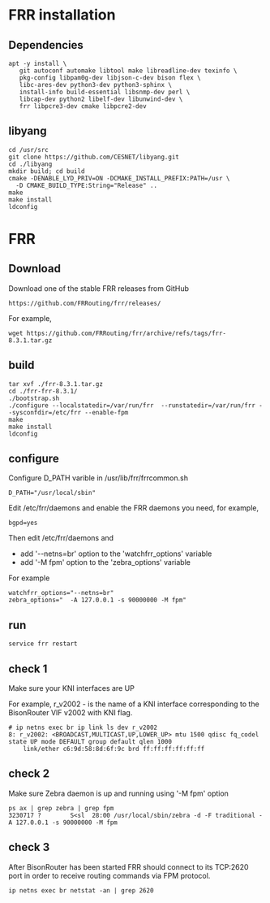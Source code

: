 # FRR installation

## Dependencies

	apt -y install \
	   git autoconf automake libtool make libreadline-dev texinfo \
	   pkg-config libpam0g-dev libjson-c-dev bison flex \
	   libc-ares-dev python3-dev python3-sphinx \
	   install-info build-essential libsnmp-dev perl \
	   libcap-dev python2 libelf-dev libunwind-dev \
	   frr libpcre3-dev cmake libpcre2-dev

## libyang

	cd /usr/src
	git clone https://github.com/CESNET/libyang.git
	cd ./libyang
	mkdir build; cd build
	cmake -DENABLE_LYD_PRIV=ON -DCMAKE_INSTALL_PREFIX:PATH=/usr \
	  -D CMAKE_BUILD_TYPE:String="Release" ..
	make
	make install
	ldconfig

# FRR 

## Download

Download one of the stable FRR releases from GitHub

	https://github.com/FRRouting/frr/releases/

For example,

	wget https://github.com/FRRouting/frr/archive/refs/tags/frr-8.3.1.tar.gz

## build

	tar xvf ./frr-8.3.1.tar.gz
	cd ./frr-frr-8.3.1/
	./bootstrap.sh
	./configure --localstatedir=/var/run/frr  --runstatedir=/var/run/frr --sysconfdir=/etc/frr --enable-fpm
	make
	make install
	ldconfig

## configure

Configure D_PATH varible in /usr/lib/frr/frrcommon.sh 

	D_PATH="/usr/local/sbin"

Edit /etc/frr/daemons and enable the FRR daemons you need, for example,

	bgpd=yes

Then edit /etc/frr/daemons and 

 * add '--netns=br' option to the 'watchfrr_options' variable
 * add '-M fpm' option to the 'zebra_options' variable

For example

	watchfrr_options="--netns=br"
	zebra_options="  -A 127.0.0.1 -s 90000000 -M fpm"
	
## run

	service frr restart

## check 1

Make sure your KNI interfaces are UP

For example, r_v2002 - is the name of a KNI interface corresponding to the BisonRouter VIF v2002 with KNI flag.

	# ip netns exec br ip link ls dev r_v2002
	8: r_v2002: <BROADCAST,MULTICAST,UP,LOWER_UP> mtu 1500 qdisc fq_codel state UP mode DEFAULT group default qlen 1000
	    link/ether c6:9d:58:8d:6f:9c brd ff:ff:ff:ff:ff:ff


## check 2

Make sure Zebra daemon is up and running using '-M fpm' option

	ps ax | grep zebra | grep fpm
	3230717 ?        S<sl  28:00 /usr/local/sbin/zebra -d -F traditional -A 127.0.0.1 -s 90000000 -M fpm	

## check 3

After BisonRouter has been started FRR should connect to its TCP:2620 port in order to receive routing commands via FPM protocol.

	ip netns exec br netstat -an | grep 2620

